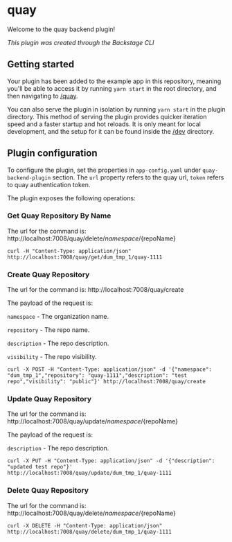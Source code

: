 # quay

Welcome to the quay backend plugin!

_This plugin was created through the Backstage CLI_

## Getting started

Your plugin has been added to the example app in this repository, meaning you'll be able to access it by running `yarn
start` in the root directory, and then navigating to [/quay](http://localhost:3000/quay).

You can also serve the plugin in isolation by running `yarn start` in the plugin directory.
This method of serving the plugin provides quicker iteration speed and a faster startup and hot reloads.
It is only meant for local development, and the setup for it can be found inside the [/dev](/dev) directory.

## Plugin configuration
To configure the plugin, set the properties in `app-config.yaml` under `quay-backend-plugin` section. The `url` property refers to the quay url, `token` refers to quay authentication token.

The plugin exposes the following operations:

### Get Quay Repository By Name

The url for the command is: http://localhost:7008/quay/delete/${namespace}/${repoName}

```shell
curl -H "Content-Type: application/json" http://localhost:7008/quay/get/dum_tmp_1/quay-1111
```

### Create Quay Repository

The url for the command is: http://localhost:7008/quay/create

The payload of the request is:

`namespace` - The organization name.

`repository` - The repo name.

`description` - The repo description.

`visibility` - The repo visibility.

```shell
curl -X POST -H "Content-Type: application/json" -d '{"namespace": "dum_tmp_1","repository": "quay-1111","description": "test repo","visibility": "public"}' http://localhost:7008/quay/create
```

### Update Quay Repository

The url for the command is: http://localhost:7008/quay/update/${namespace}/${repoName}

The payload of the request is:

`description` - The repo description.

```shell
curl -X PUT -H "Content-Type: application/json" -d '{"description": "updated test repo"}' http://localhost:7008/quay/update/dum_tmp_1/quay-1111
```

### Delete Quay Repository

The url for the command is: http://localhost:7008/quay/delete/${namespace}/${repoName}

```shell
curl -X DELETE -H "Content-Type: application/json" http://localhost:7008/quay/delete/dum_tmp_1/quay-1111
```
